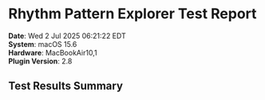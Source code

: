 # Rhythm Pattern Explorer Test Report

**Date**: Wed  2 Jul 2025 06:21:22 EDT  
**System**: macOS 15.6  
**Hardware**: MacBookAir10,1  
**Plugin Version**: 2.8  

## Test Results Summary

